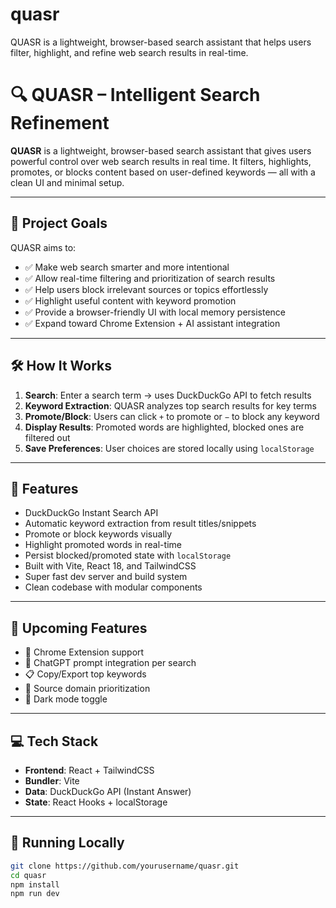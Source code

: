 # quasr
QUASR is a lightweight, browser-based search assistant that helps users filter, highlight, and refine web search results in real-time.


# 🔍 QUASR – Intelligent Search Refinement

**QUASR** is a lightweight, browser-based search assistant that gives users powerful control over web search results in real time. It filters, highlights, promotes, or blocks content based on user-defined keywords — all with a clean UI and minimal setup.

---

## 🎯 Project Goals

QUASR aims to:

- ✅ Make web search smarter and more intentional
- ✅ Allow real-time filtering and prioritization of search results
- ✅ Help users block irrelevant sources or topics effortlessly
- ✅ Highlight useful content with keyword promotion
- ✅ Provide a browser-friendly UI with local memory persistence
- ✅ Expand toward Chrome Extension + AI assistant integration

---

## 🛠️ How It Works

1. **Search**: Enter a search term → uses DuckDuckGo API to fetch results
2. **Keyword Extraction**: QUASR analyzes top search results for key terms
3. **Promote/Block**: Users can click `+` to promote or `−` to block any keyword
4. **Display Results**: Promoted words are highlighted, blocked ones are filtered out
5. **Save Preferences**: User choices are stored locally using `localStorage`

---

## 🧩 Features

- DuckDuckGo Instant Search API
- Automatic keyword extraction from result titles/snippets
- Promote or block keywords visually
- Highlight promoted words in real-time
- Persist blocked/promoted state with `localStorage`
- Built with Vite, React 18, and TailwindCSS
- Super fast dev server and build system
- Clean codebase with modular components

---

## 🚧 Upcoming Features

- 🔌 Chrome Extension support
- 🧠 ChatGPT prompt integration per search
- 📋 Copy/Export top keywords
- 🔗 Source domain prioritization
- 🎨 Dark mode toggle

---

## 💻 Tech Stack

- **Frontend**: React + TailwindCSS
- **Bundler**: Vite
- **Data**: DuckDuckGo API (Instant Answer)
- **State**: React Hooks + localStorage

---

## 🚀 Running Locally

```bash
git clone https://github.com/yourusername/quasr.git
cd quasr
npm install
npm run dev
